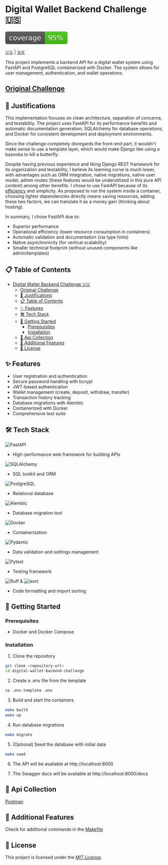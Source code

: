 # Digital Wallet Backend Challenge 🇺🇸
![Coverage](https://github.com/Douglas019BR/digital-wallet-backend-challenge/blob/coverage-badge/coverage.svg)

[🇺🇸](#) | [🇧🇷](README-pt.md)

This project implements a backend API for a digital wallet system using FastAPI and PostgreSQL containerized with Docker. The system allows for user management, authentication, and wallet operations.

## [Original Challenge](https://github.com/WL-Consultings/challenges/tree/main/backend)

## 🤔 Justifications 
This implementation focuses on clean architecture, separation of concerns, and testability. The project uses FastAPI for its performance benefits and automatic documentation generation, SQLAlchemy for database operations, and Docker for consistent development and deployment environments.

Since the challenge completely disregards the front-end part, it wouldn't make sense to use a template layer, which would make Django like using a bazooka to kill a butterfly.

Despite having previous experience and liking Django REST framework for its organization and testability, I believe its learning curve is much lower, with advantages such as ORM integration, native migrations, native user model, admin routes (these features would be underutilized in this pure API context) among other benefits. I chose to use FastAPI because of its [efficiency](https://fastapi.tiangolo.com/#performance) and simplicity. As proposed to run the system inside a container, choosing lighter dependencies directly means saving resources, adding these two factors, we can translate it as a money gain (thinking about hosting).

In summary, I chose FastAPI due to:

- Superior performance
- Operational efficiency (lower resource consumption in containers)
- Automatic validation and documentation (via type hints)
- Native asynchronicity (for vertical scalability)
- Smaller technical footprint (without unused components like admin/templates)

## 📋 Table of Contents
- [Digital Wallet Backend Challenge 🇺🇸](#digital-wallet-backend-challenge-)
  - [Original Challenge](#original-challenge)
  - [🤔 Justifications](#-justifications)
  - [📋 Table of Contents](#-table-of-contents)
  - [✨ Features](#-features)
  - [🛠️ Tech Stack](#️-tech-stack)
  - [🚀 Getting Started](#-getting-started)
    - [Prerequisites](#prerequisites)
    - [Installation](#installation)
  - [🔌 Api Collection](#-api-collection)
  - [🔧 Additional Features](#-additional-features)
  - [📄 License](#-license)

## ✨ Features
- User registration and authentication
- Secure password handling with bcrypt
- JWT-based authentication
- Wallet management (create, deposit, withdraw, transfer)
- Transaction history tracking
- Database migrations with Alembic
- Containerized with Docker
- Comprehensive test suite

## 🛠️ Tech Stack
![FastAPI](https://img.shields.io/badge/FastAPI-005571?style=for-the-badge&logo=fastapi)
- High-performance web framework for building APIs

![SQLAlchemy](https://img.shields.io/badge/SQLAlchemy-CC2927?style=for-the-badge&logo=sqlalchemy&logoColor=white)
- SQL toolkit and ORM

![PostgreSQL](https://img.shields.io/badge/PostgreSQL-316192?style=for-the-badge&logo=postgresql&logoColor=white)
- Relational database

![Alembic](https://img.shields.io/badge/Alembic-2D3B4D?style=for-the-badge)
- Database migration tool

![Docker](https://img.shields.io/badge/Docker-2496ED?style=for-the-badge&logo=docker&logoColor=white)
- Containerization

![Pydantic](https://img.shields.io/badge/Pydantic-E92063?style=for-the-badge&logo=pydantic&logoColor=white)
- Data validation and settings management

![Pytest](https://img.shields.io/badge/Pytest-0A9EDC?style=for-the-badge&logo=pytest&logoColor=white)
- Testing framework

![Ruff](https://img.shields.io/badge/Ruff-000000?style=for-the-badge) & ![isort](https://img.shields.io/badge/isort-3776AB?style=for-the-badge)
- Code formatting and import sorting

## 🚀 Getting Started

### Prerequisites
- Docker and Docker Compose

### Installation
1. Clone the repository
```bash
git clone <repository-url>
cd digital-wallet-backend-challenge
```
2. Create a .env file from the template
```bash
cp .env.template .env
```
3. Build and start the containers
```bash
make build
make up
```
4. Run database migrations
```bash
make migrate
```
5. (Optional) Seed the database with initial data
```bash
make seed
```
6. The API will be available at http://localhost:8000

7. The Swagger docs will be available at http://localhost:8000/docs

## 🔌 Api Collection
[Postman](https://www.postman.com/multibags-grupo-07-7809/workspace/digital-wallet/collection/19410713-bf433808-9700-4353-8f3b-8a75c772d0bd?action=share&creator=19410713)

## 🔧 Additional Features
Check for additional commands in the [Makefile](Makefile)

## 📄 License
This project is licensed under the [MIT License](LICENSE).
